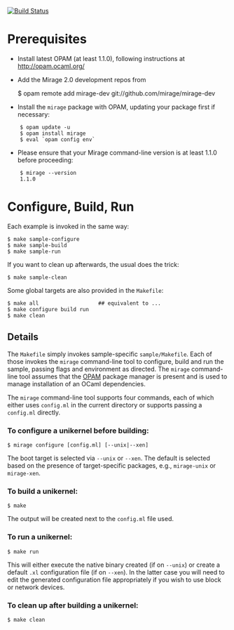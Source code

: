 [![Build Status](https://travis-ci.org/mirage/mirage-skeleton.png?branch=master)](https://travis-ci.org/mirage/mirage-skeleton)

Prerequisites
=============

- Install latest OPAM (at least 1.1.0), following instructions at
<http://opam.ocaml.org/>

- Add the Mirage 2.0 development repos from

    $ opam remote add mirage-dev git://github.com/mirage/mirage-dev

- Install the `mirage` package with OPAM, updating your package first if
necessary:

```
    $ opam update -u
    $ opam install mirage
    $ eval `opam config env`
```

- Please ensure that your Mirage command-line version is at least 1.1.0 before
proceeding:

```
    $ mirage --version
    1.1.0
```

Configure, Build, Run
=====================

Each example is invoked in the same way:

    $ make sample-configure
    $ make sample-build
    $ make sample-run

If you want to clean up afterwards, the usual does the trick:

    $ make sample-clean

Some global targets are also provided in the `Makefile`:

    $ make all                   ## equivalent to ...
    $ make configure build run
    $ make clean

Details
-------

The `Makefile` simply invokes sample-specific `sample/Makefile`. Each of those
invokes the `mirage` command-line tool to configure, build and run the sample,
passing flags and environment as directed. The `mirage` command-line tool
assumes that the [OPAM](http://opam.ocaml.org/) package manager is present and
is used to manage installation of an OCaml dependencies.

The `mirage` command-line tool supports four commands, each of which either
uses `config.ml` in the current directory or supports passing a `config.ml`
directly.

### To configure a unikernel before building:

    $ mirage configure [config.ml] [--unix|--xen]

The boot target is selected via `--unix` or `--xen`. The default is selected
based on the presence of target-specific packages, e.g., `mirage-unix` or
`mirage-xen`.

### To build a unikernel:

    $ make

The output will be created next to the `config.ml` file used.

### To run a unikernel:

    $ make run

This will either execute the native binary created (if on `--unix`) or create
a default `.xl` configuration file (if on `--xen`). In the latter case you
will need to edit the generated configuration file appropriately if you wish
to use block or network devices.

### To clean up after building a unikernel:

    $ make clean

